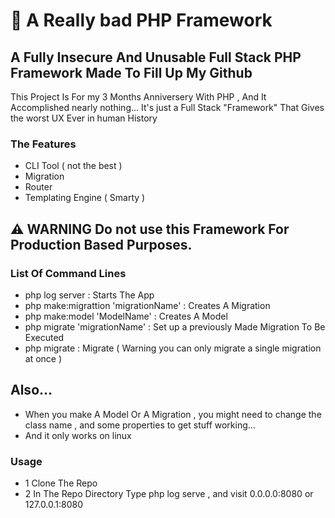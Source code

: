 # 🐘 A Really bad PHP Framework
## A Fully Insecure And Unusable Full Stack PHP Framework Made To Fill Up My Github

This Project Is For my 3 Months Anniversery With PHP , And It Accomplished nearly nothing...
It's just a Full Stack "Framework" That Gives the worst UX Ever in human History

### The Features
+ CLI Tool ( not the best )
+ Migration
+ Router
+ Templating Engine ( Smarty )

## ⚠️ WARNING Do not use this Framework For Production Based Purposes.


### List Of Command Lines

+ php log server : Starts The App 
+ php make:migrattion 'migrationName' : Creates A Migration
+ php make:model 'ModelName' : Creates A Model
+ php migrate 'migrationName' : Set up a previously Made Migration To Be Executed
+ php migrate : Migrate ( Warning you can only migrate a single migration at once )

## Also...

- When you make A Model Or A Migration , you might need to change the  class name , and some properties to get stuff working...
- And it only works on linux

### Usage 

- 1 Clone The Repo
- 2 In The Repo Directory Type php log serve , and visit 0.0.0.0:8080 or 127.0.0.1:8080
